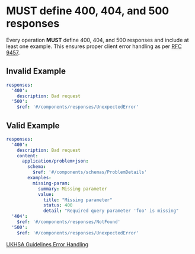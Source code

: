 # **MUST** define 400, 404, and 500 responses

Every operation **MUST** define 400, 404, and 500 responses and include at least one example.
This ensures proper client error handling
as per [RFC 9457][1].

## Invalid Example

```yaml
responses:
  '400':
    description: Bad request
  '500':
    $ref: '#/components/responses/UnexpectedError'
```

## Valid Example

```yaml
responses:
  '400':
    description: Bad request
    content:
      application/problem+json:
        schema:
          $ref: '#/components/schemas/ProblemDetails'
        examples:
          missing-param:
            summary: Missing parameter
            value:
              title: "Missing parameter"
              status: 400
              detail: "Required query parameter 'foo' is missing"
  '404':
    $ref: '#/components/responses/NotFound'
  '500':
    $ref: '#/components/responses/UnexpectedError'
```

[UKHSA Guidelines Error Handling][2]

[1]: https://www.rfc-editor.org/rfc/rfc9457.html
[2]: ../../api-guidelines/error-handling.md#required-error-responses
